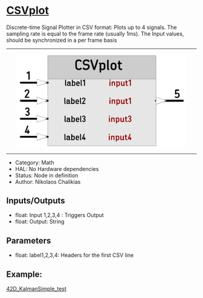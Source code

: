 # [CSVplot](https://github.com/nBlocksStudioNodes/csvplot)

Discrete-time Signal Plotter in CSV format: Plots up to 4 signals. The sampling rate is equal to the frame rate (usually 1ms). The Input values, should be synchronized in a per frame basis 


----

<p align="center">
<img
src="img/01.PNG"
width = 450
/>
</p>

----



 

 *  Category: Math
 *  HAL: No Hardware dependencies
 *  Status:  Node in definition 
 *  Author: Nikolaos Chalikias


## Inputs/Outputs
 *  float: Input 1,2,3,4 : Triggers Output
 *  float: Output: String

## Parameters 
*  float: label1,2,3,4: Headers for the first CSV line



## Example:
[42D_KalmanSimple_test](https://github.com/nBlocksStudioApps/42D_KalmanSimple_test_FIRMWARE)
